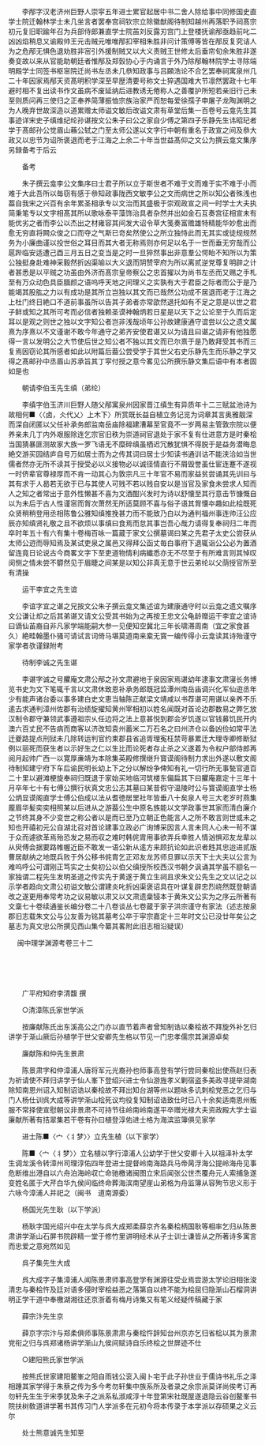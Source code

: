 <!-- { "loadSidebar": true } -->
　　李邴字汉老济州巨野人崇寜五年进士累官起居中书二舍人除给事中同修国史直学士院迁翰林学士未几坐言者罢奉宫祠钦宗立除徽猷阁待制知越州再落职予祠髙宗初元复旧职踰年召为兵部侍郎兼直学士院苖刘反露刃宫门上登楼抚谕邴亟趋前叱二凶凶焰稍息又谕殿帅王元击贼元唯唯邴扣宰相朱胜非问计策傅等皆在邴反复究诘人为之危邴无惧色退劝胜非宻引外援制贼又以大义责贼王世修太后垂帘旬余朱胜非遂奏变故以来从官能助朝廷者惟邴及郑瑴协心于内诵言于外乃除邴翰林院学士寻除端明殿学士同签书枢宻院迁尚书左丞未几叅知政事与吕頥浩论不合乞罢奉祠寓泉州几二十年因家焉邴天资髙明积学深至早歴清要号称文士猝遇国难大节凛然罢政十七年避时相不复出读书作文虽病不废延纳后进教诱无倦称人之善覆护所短若亲旧行己未至则质问再三使归之正奉养简薄振恤宗族治家严而恕每爱徐孺子申屠子龙陶渊明之为人晚弃世故深造以道累赠太师谥文敏后改谥文肃有草堂后集一百卷号云龛先生其事迹详宋史子缜维纪纶孙谌按文公朱子曰公之家自少傅之第四子乐静先生讳昭玘者学于髙邮孙公觉眉山蘓公轼之门至太师公遂以文字行中朝有重名于政宣之间及叅大政又以忠节为诏所褒退而老于江海之上余二十年当世益髙仰之文公为撰云龛文集序另録备考于后云 

　　备考

　　朱子撰云龛李公文集序曰士君子所以立于斯世者不难于文而难于实不难于小而难于大此吾所以毎窃有感于叅知政事陇西文敏李公之文而病世之所以知公者殊浅也葢自我宋之兴百有余年累圣相承专以文治而其盛极于崇观政宣之间一时学士大夫执简秉笔专以文字相髙其所以歌咏泰平藻饰治具者杂然并出如金石互奏宫征相宣未有能优劣之者而李公以杰出之材雍容其间发大诏令草大笺奏富赡雄特精能华妙愈出而愈无穷直将闗众俊之口而夺之气斯已竒矣然使公之所立独恃此而无其实或徒规规然务为小廉曲谨以投世俗之耳目而其大者无称焉则亦何足以名于一世而垂无穷哉而公扈跸临安适遭己酉三月五日之变当是之时一旦猝然事出非意羣公愕眙不知所以为策公独挺身赴难神采毅然折凶渠喻以大义退而阴赞宰府为所以离贰逆党尊复明辟之计者甚悉是以平贼之功虽由外济而髙宗皇帝察公之忠首擢以为尚书左丞而又赐之手札至有万众动色具臣腼颜之语呜呼天地之间理义之实孰有大于君臣之际者而公于是乃能竭其股肱之力以有成功是其所立岂独以其文而已哉然公功成不居退而老于江海之上杜门终日絶口不道前事虽所以告其子弟者亦常欿然退托如有不足之意是以世之君子鲜或知之其所可考而必信者独赖圣谟神翰炳若日星是以天下之公论至于久而后定耳以是观之则世之独以文字知公者岂非浅哉顷年公孙故建康通守谊尝以公之遗文属熹为序熹以不文谨谢不敢今年通守之弟齐安使君谌又以为请且曰谌之请非有他独愿得一言以发明公之大节使后世之知公者不独以其文而已尔熹于是乃敢拜受其书而三复焉因窃论其所感者如此以附篇后葢公尝受学于其世父右史乐静先生而乐静之学又得之髙邮孙中丞眉山苏承旨其丁寜付授之意今畧见公所撰乐静文集后语中有本者固如是也

　　朝请李伯玉先生缜（弟纶）

　　李缜字伯玉济川巨野人随父邴寓泉州因家晋江缜生有异质年十二三赋盆池诗为故相何■〈〈卤，仌代乂〉上木下〉所赏既长益自植立务记览为词章其言奥雅靓深而深自闭匿以父任补承务郎监南岳庙除福建漕幕至官竟不一岁两易主管敦宗院以便养亲未几丁内外艰服除连乞宗官旧秩为崇道祠官退处于家不复有仕进意方是时秦桧当国猜暴匪测故家大族一罗飞语无不糜碎缜虽栖迟冗散犹惧不得脱于是益务潜晦息絶交游买园结庐自号万如居士而为之传其词曰居士少知读书通训诂不能浃洽如当世儒者然亦无所不读其于授受必以义接物必以诚径情直行不屑毁誉虽仕宦连蹇不遂视一时侪辈官尊禄厚而不肯一动其心为敦宗凡三十年官不易而家益贫尝诵其先训曰与其有求于人曷若无欲于已与其使人可贱不若以贱自安以是当官及家食未尝求人知而人之知之者常出于意外性懒甚不喜为文酒酣兴发时为诗以舒懐至其行意击节慷慨自以为未后于古人性谨宻而胷次萧然无所适莫顾不喜与俗子语其胷懐夲趣如此桧既死众贤稍稍登用丞相陈鲁公雅知缜推挽甚力而不能致乃白以为通判福州事连帅汪公应辰亦知缜贤礼敬之且不欲烦以事缜曰食焉而怠其事岂吾心哉力请得复奉祠归二年而卒时年五十有六有集十卷梅百咏一篇蔵于家文公撰墓谒曰某之先君子太史公尝获从太师公逰而辱知焉及某试吏泉之属邑又得拜公函丈毎白事府下退辄诣公公必为置酒留连竟日论说古今商畧文字下至吏道物情利病纎悉亦无不尽至于有所难言则其悼叹闵恻之情未尝不欎然见于眉睫之间某是以知公非真无意于世云弟纶以父荫授官所至有清操

　　运干李宜之先生谊

　　李谊字宜之谌之兄按文公朱子撰云龛文集述谊为建康通守时以云龛之遗文嘱序文公谦让却之后其弟谌又请文公受其书始为之再按王忠文公龟龄赠运干李宜之谊诗曰谪仙苖裔自非凡家学端能嗣大参一见便知空冀北三年长啸滞周南（宜之家食甚久）絶畦翰墨仆骚可请试言词倚马堪莫道南来槖无寳一编传得小云龛读其诗殆谨守家学者欤谨録附考

　　待制李诚之先生谌

　　李谌字诚之号臞庵文肃公邴之孙文肃避地于泉因家焉谌幼年逮事文肃寖长务博览书史为文下笔辄千言以文肃休致恩补承务郎既冠监潭州南岳庙调兴化军仙逰丞年少有能声诸台委以事多建白史文恵当轴陈正献梁文靖咸以书荐谌可用谌以亲养不乐逺去求通判漳州佐郡有治绩旋擢知黄州宰相初以姓名闻既对首论边郡数易之弊乞放汉制令郡守兼领武事遵祖宗乆任边将之法上意甚悦到郡会岁饥遂以官钱募饥民开内澳六百丈民不告病而商客以济改知袁州蓄米二万石名之曰州济仓以备凶俭如常平法迁夔路提点刑狱未几除转运判官约束郡县省追胥理寃枉禁苛暴累迁大理寺卿修断狱例以丽死而获生者以示好生之仁以生比而论死者存止杀之义遂着为令权户部侍郎再阅月起帅广西一以寛厚亷靖为本除集英殿修撰继升寳谟阁待制力求出外遂以敷文阁待制知建宁府下车后谕民明长幼上下之分以解纷争俾知有礼一切行所无事甃官道百二十里以避滩梗旋奉祠归既退于家始买地临河筑楼东偏扁其下曰臞庵嘉定十三年十月卒年七十有七傅公撰行状真文忠公志其墓曰某昔假守温陵时公与寳谟阁直学士杨公炳显谟阁直学士傅公伯成以法从耆徳居里社年皆垂八十矣泉人号三大老岁时燕集龎眉华髪奕奕相照某以后进从之游葢公生中原名族能以文学政事世其家而清白廉介之节终其身不少变世之称公者以是而已至乃立朝正色能言人之所不敢言则世或未之知也开禧初元公自湖北召对首论建事立政必广询博采因言人言未同人心未一茍不谋于众而遽欲革焉殆恐发之易而収之难时韩侂胄用事欲弄兵幸胜人情汹惧邓友龙辈以从臾傅会据要路帷幄近臣不敢发一语公新从逺方来顾抗论如此识者韪其忠迨进贰版曹居献纳之地既兵败于外公移书侂胄乞正邓友龙苏师旦罪以示天下士大夫以公言为难呜呼公可谓刚正笃实之士矣初公以伯父缜授所校西汉书朝夕讽诵其学虽不颛名一家独谓二程先生发明圣道之传实先于黄遂于黄立生祠且求朱文公先生之文以记之以示学者趋向文肃公初谥文敏公谓建炎叱折凶渠褒诏具在叶谋复辟忠烈峣然既登朝请改之遂更用奉常考功之议易敏以肃又以文肃遗稾锓本于黄朱文公实为之序云所著有文稾七十卷续通鉴长编分卷二十八卷谈丛七卷蔵于家子洪宗谨守有家法（述志按泉郡旧志载朱文公与公友善为铭其墓考公卒于寜宗嘉定十三年时文公已没廿年矣公之墓志为真文忠公所撰见西山集今纂其畧附此旧志相沿疑误） 

　
闽中理学渊源考卷三十二

　

　　

　　广平府知府李清馥 撰

　　○清漳陈氏家世学派

　　按廉献陈氏出东溪高公之门亦以直节着声者曾知制诰以秦桧故不拜旋外补乞归讲学于渐山厥后孙植学于世父安卿先生格以节见一门忠孝儒宗其渊源卓矣

　　廉献陈和仲先生景肃

　　陈景肃字和仲漳浦人唐将军元光裔孙也师事高登有学行尝同秦桧出使燕赵归表为祈请使不拜归讲学于仙人峯下登绍兴进士令仙游旌孝义剿宿盗多美政寻提举湖南除知南恩州诏入知制诏诰以秦桧故不拜出知台湖等州以题咏多讥刺桧党恶之乞归与门人杨仕训呉大成等讲学渐山桧死议均役复知制诏诰致仕时已八十余矣适南恩州叛服不常择使宣慰朝议非景肃不可持节往岭南岭南遂平卒赠光禄大夫资政殿大学士谥廉献所著有拮翠集若干卷有孙曰植登淳佑进士格为海滨监簿俱见家学

　　进士陈■〈宀〈丬梦〉〉立先生植（以下家学）

　　陈■〈宀〈丬梦〉〉立名植以字行漳浦人公幼学于世父安卿十入以祖泽补太学生调龙溪令转漳州司理淳佑四年登进士提督岭南海路兵马帝昺浮海公提岭海舟见事危断维出港自以六舟泊海岭収亡命驰檄诸闽图立宋后闻张公世杰覆舟元人索捕急遂变姓名匿于大芹白华九侯间临终命葬海滨南望崖山弟格为舟监簿从容殉节忠义形于六咏今漳浦人并祀之（闽书　道南源委）

　　杨国光先生耿（以下学派）

　　杨耿字国光绍兴中在太学与呉大成郑柔薛京齐名秦桧柄国耿等相率乞归从陈景肃讲学渐山石屏书院辟精一堂于修竹里讲明经术从子士训士谦皆从之所著诗多寓言而忠爱之意宛然如见

　　呉子集先生大成

　　呉大成字子集漳浦人闻陈景肃师事高登学有渊源往受业焉尝游太学论旧相张浚清忠与秦桧忤及廷对语多侵时宰桧益恶之落第自以终不能为桧屈归隐渐山石榴洞讲明正学干道中奉檄湖湘往还京浙着有梅月诗集又有笔义经疑传稿藏于家

　　薛宗汴先生京

　　薛京字宗汴与郑柔俱师事陈景肃肃与秦桧忤辞知台州京亦乞归省桧以其为景肃党衔之归与呉郑诸杨讲学渐山九侯间赋诗自乐终桧之世屏迹不仕

　　○建阳熊氏家世学派

　　按熊氏世家建阳鳌峯之阳自雨钱公衮入闽卜宅于此子孙世业于儒诗书礼乐之泽相踵其家学得于朱蔡之传为多今考勿轩集中族系所及者录之余宗派莫详尚俟考订再勿轩先生生于宋季犹及朱子之派系私淑咸淳十年登第宋社既屋遂退隐云谷创鳌峯书院扶树敎道讲学著书其传习门人学派多在元初今将本传录于本学派以存硕果之义云尔

　　处士熊意诚先生知至

